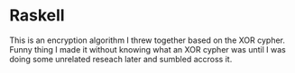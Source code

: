 # Raskell
This is an encryption algorithm I threw together based on the XOR cypher. Funny thing I made it without knowing what an XOR cypher was until I was doing some unrelated reseach later and sumbled accross it.

